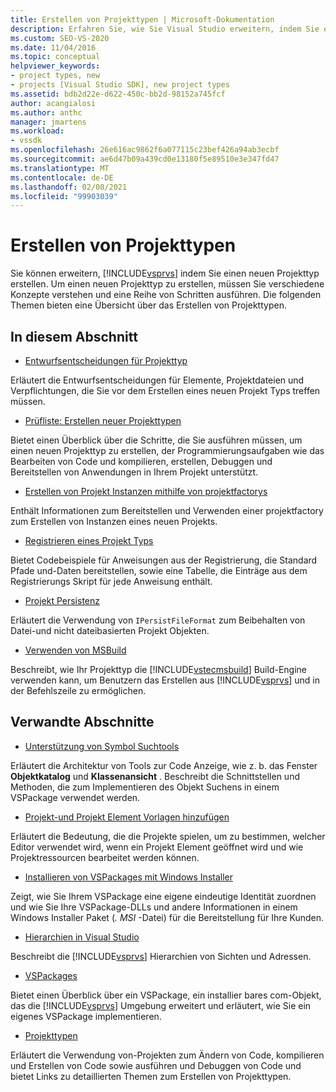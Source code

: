 ```yaml
---
title: Erstellen von Projekttypen | Microsoft-Dokumentation
description: Erfahren Sie, wie Sie Visual Studio erweitern, indem Sie einen neuen Projekttyp entwerfen, erstellen und registrieren, der Programmieraufgaben unterstützt.
ms.custom: SEO-VS-2020
ms.date: 11/04/2016
ms.topic: conceptual
helpviewer_keywords:
- project types, new
- projects [Visual Studio SDK], new project types
ms.assetid: bdb2d22e-d622-450c-bb2d-98152a745fcf
author: acangialosi
ms.author: anthc
manager: jmartens
ms.workload:
- vssdk
ms.openlocfilehash: 26e616ac9862f6a077115c23bef426a94ab3ecbf
ms.sourcegitcommit: ae6d47b09a439cd0e13180f5e89510e3e347fd47
ms.translationtype: MT
ms.contentlocale: de-DE
ms.lasthandoff: 02/08/2021
ms.locfileid: "99903039"
---
```

# <a name="create-project-types"></a>Erstellen von Projekttypen
Sie können erweitern, [!INCLUDE[vsprvs](../../code-quality/includes/vsprvs_md.md)] indem Sie einen neuen Projekttyp erstellen. Um einen neuen Projekttyp zu erstellen, müssen Sie verschiedene Konzepte verstehen und eine Reihe von Schritten ausführen. Die folgenden Themen bieten eine Übersicht über das Erstellen von Projekttypen.

## <a name="in-this-section"></a>In diesem Abschnitt
- [Entwurfsentscheidungen für Projekttyp](../../extensibility/internals/project-type-design-decisions.md)

 Erläutert die Entwurfsentscheidungen für Elemente, Projektdateien und Verpflichtungen, die Sie vor dem Erstellen eines neuen Projekt Typs treffen müssen.

- [Prüfliste: Erstellen neuer Projekttypen](../../extensibility/internals/checklist-creating-new-project-types.md)

 Bietet einen Überblick über die Schritte, die Sie ausführen müssen, um einen neuen Projekttyp zu erstellen, der Programmierungsaufgaben wie das Bearbeiten von Code und kompilieren, erstellen, Debuggen und Bereitstellen von Anwendungen in Ihrem Projekt unterstützt.

- [Erstellen von Projekt Instanzen mithilfe von projektfactorys](../../extensibility/internals/creating-project-instances-by-using-project-factories.md)

 Enthält Informationen zum Bereitstellen und Verwenden einer projektfactory zum Erstellen von Instanzen eines neuen Projekts.

- [Registrieren eines Projekt Typs](../../extensibility/internals/registering-a-project-type.md)

 Bietet Codebeispiele für Anweisungen aus der Registrierung, die Standard Pfade und-Daten bereitstellen, sowie eine Tabelle, die Einträge aus dem Registrierungs Skript für jede Anweisung enthält.

- [Projekt Persistenz](../../extensibility/internals/project-persistence.md)

 Erläutert die Verwendung von `IPersistFileFormat` zum Beibehalten von Datei-und nicht dateibasierten Projekt Objekten.

- [Verwenden von MSBuild](../../extensibility/internals/using-msbuild.md)

 Beschreibt, wie Ihr Projekttyp die [!INCLUDE[vstecmsbuild](../../extensibility/internals/includes/vstecmsbuild_md.md)] Build-Engine verwenden kann, um Benutzern das Erstellen aus [!INCLUDE[vsprvs](../../code-quality/includes/vsprvs_md.md)] und in der Befehlszeile zu ermöglichen.

## <a name="related-sections"></a>Verwandte Abschnitte
- [Unterstützung von Symbol Suchtools](../../extensibility/internals/supporting-symbol-browsing-tools.md)

 Erläutert die Architektur von Tools zur Code Anzeige, wie z. b. das Fenster **Objektkatalog** und **Klassenansicht** . Beschreibt die Schnittstellen und Methoden, die zum Implementieren des Objekt Suchens in einem VSPackage verwendet werden.

- [Projekt-und Projekt Element Vorlagen hinzufügen](../../extensibility/internals/adding-project-and-project-item-templates.md)

 Erläutert die Bedeutung, die die Projekte spielen, um zu bestimmen, welcher Editor verwendet wird, wenn ein Projekt Element geöffnet wird und wie Projektressourcen bearbeitet werden können.

- [Installieren von VSPackages mit Windows Installer](../../extensibility/internals/installing-vspackages-with-windows-installer.md)

 Zeigt, wie Sie Ihrem VSPackage eine eigene eindeutige Identität zuordnen und wie Sie Ihre VSPackage-DLLs und andere Informationen in einem Windows Installer Paket (*. MSI* -Datei) für die Bereitstellung für Ihre Kunden.

- [Hierarchien in Visual Studio](../../extensibility/internals/hierarchies-in-visual-studio.md)

 Beschreibt die [!INCLUDE[vsprvs](../../code-quality/includes/vsprvs_md.md)] Hierarchien von Sichten und Adressen.

- [VSPackages](../../extensibility/internals/vspackages.md)

 Bietet einen Überblick über ein VSPackage, ein installier bares com-Objekt, das die [!INCLUDE[vsprvs](../../code-quality/includes/vsprvs_md.md)] Umgebung erweitert und erläutert, wie Sie ein eigenes VSPackage implementieren.

- [Projekttypen](../../extensibility/internals/project-types.md)

 Erläutert die Verwendung von-Projekten zum Ändern von Code, kompilieren und Erstellen von Code sowie ausführen und Debuggen von Code und bietet Links zu detaillierten Themen zum Erstellen von Projekttypen.
